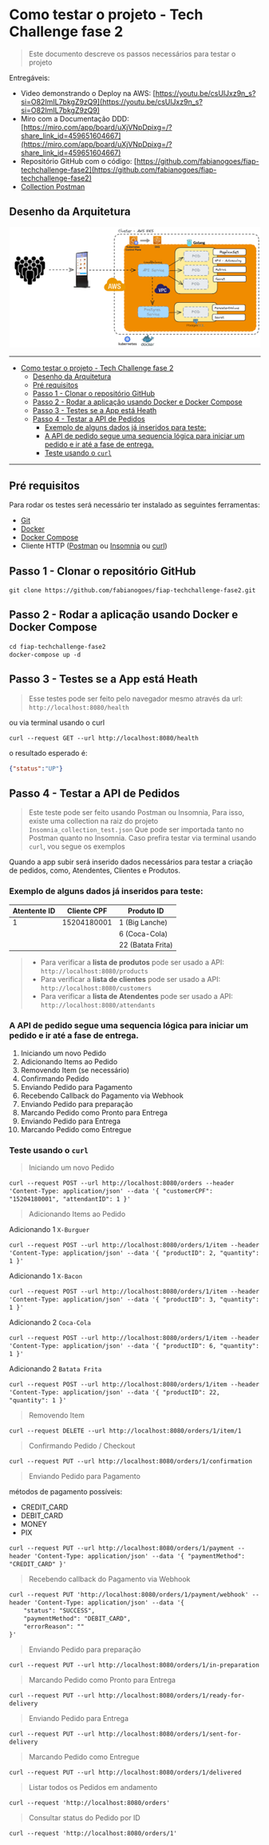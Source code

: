 # Como testar o projeto - Tech Challenge fase 2

> Este documento descreve os passos necessários para testar o projeto 

Entregáveis:

- Video demonstrando o Deploy na AWS: [https://youtu.be/csUlJxz9n_s?si=O82ImIL7bkgZ9zQ9](https://youtu.be/csUlJxz9n_s?si=O82ImIL7bkgZ9zQ9)
- Miro com a Documentação DDD: [https://miro.com/app/board/uXjVNpDpixg=/?share_link_id=459651604667](https://miro.com/app/board/uXjVNpDpixg=/?share_link_id=459651604667)
- Repositório GitHub com o código: [https://github.com/fabianogoes/fiap-techchallenge-fase2](https://github.com/fabianogoes/fiap-techchallenge-fase2)
- [Collection Postman](https://github.com/fabianogoes/fiap-techchallenge-fase2/blob/4f240864f2b07fce43711821b8bc9c69a352231f/__utils__/FIAP-GoFood.postman_collection.json)


## Desenho da Arquitetura

![Arquitetura](./DesenhoArquitetura.png)

---

- [Como testar o projeto - Tech Challenge fase 2](#como-testar-o-projeto---tech-challenge-fase-2)
  - [Desenho da Arquitetura](#desenho-da-arquitetura)
  - [Pré requisitos](#pré-requisitos)
  - [Passo 1 - Clonar o repositório GitHub](#passo-1---clonar-o-repositório-github)
  - [Passo 2 - Rodar a aplicação usando Docker e Docker Compose](#passo-2---rodar-a-aplicação-usando-docker-e-docker-compose)
  - [Passo 3 - Testes se a App está Heath](#passo-3---testes-se-a-app-está-heath)
  - [Passo 4 - Testar a API de Pedidos](#passo-4---testar-a-api-de-pedidos)
    - [Exemplo de alguns dados já inseridos para teste:](#exemplo-de-alguns-dados-já-inseridos-para-teste)
    - [A API de pedido segue uma sequencia lógica para iniciar um  pedido e ir até a fase de entrega.](#a-api-de-pedido-segue-uma-sequencia-lógica-para-iniciar-um--pedido-e-ir-até-a-fase-de-entrega)
    - [Teste usando o `curl`](#teste-usando-o-curl)

---

## Pré requisitos

Para rodar os testes será necessário ter instalado as seguintes ferramentas:

- [Git](https://git-scm.com/downloads)
- [Docker](https://docs.docker.com/engine/install/)
- [Docker Compose](https://docs.docker.com/compose/install/linux/)
- Cliente HTTP ([Postman](https://www.postman.com/downloads/) ou [Insomnia](https://insomnia.rest/download) ou [curl](https://curl.se/docs/manpage.html))

## Passo 1 - Clonar o repositório GitHub

```shell
git clone https://github.com/fabianogoes/fiap-techchallenge-fase2.git
```

## Passo 2 - Rodar a aplicação usando Docker e Docker Compose

```shell
cd fiap-techchallenge-fase2
docker-compose up -d
```

## Passo 3 - Testes se a App está Heath

> Esse testes pode ser feito pelo navegador mesmo através da url: `http://localhost:8080/health`

ou via terminal usando o curl

```shell
curl --request GET --url http://localhost:8080/health
```

o resultado esperado é:
```json
{"status":"UP"}
```

## Passo 4 - Testar a API de Pedidos

> Este teste pode ser feito usando Postman ou Insomnia, 
> Para isso, existe uma collection na raiz do projeto `Insomnia_collection_test.json` 
> Que pode ser importada tanto no Postman quanto no Insomnia. 
> Caso prefira testar via terminal usando `curl`, vou segue os exemplos  
  
Quando a app subir será inserido dados necessários para testar a criação de pedidos, como, Atendentes, Clientes e Produtos.

### Exemplo de alguns dados já inseridos para teste: 

| Atentente ID  | Cliente CPF | Produto ID        |
|---------------|-------------|-------------------|
| 1             | 15204180001 | 1 (Big Lanche)    |
|               |             | 6 (Coca-Cola)     |
|               |             | 22 (Batata Frita) |

 > - Para verificar a **lista de produtos** pode ser usado a API: `http://localhost:8080/products`
> - Para verificar a **lista de clientes** pode ser usado a API: `http://localhost:8080/customers`
> - Para verificar a **lista de Atendentes** pode ser usado a API: `http://localhost:8080/attendants`


### A API de pedido segue uma sequencia lógica para iniciar um  pedido e ir até a fase de entrega.  

1. Iniciando um novo Pedido
2. Adicionando Items ao Pedido
3. Removendo Item (se necessário) 
4. Confirmando Pedido
5. Enviando Pedido para Pagamento
6. Recebendo Callback do Pagamento via Webhook
7. Enviando Pedido para preparação
8. Marcando Pedido como Pronto para Entrega
9. Enviando Pedido para Entrega
10. Marcando Pedido como Entregue

### Teste usando o `curl`

> Iniciando um novo Pedido

```shell
curl --request POST --url http://localhost:8080/orders --header 'Content-Type: application/json' --data '{ "customerCPF": "15204180001", "attendantID": 1 }'
```

> Adicionando Items ao Pedido

Adicionando 1 `X-Burguer`

```shell
curl --request POST --url http://localhost:8080/orders/1/item --header 'Content-Type: application/json' --data '{ "productID": 2, "quantity": 1 }'
```

Adicionando 1 `X-Bacon`

```shell
curl --request POST --url http://localhost:8080/orders/1/item --header 'Content-Type: application/json' --data '{ "productID": 3, "quantity": 1 }'
```

Adicionando 2 `Coca-Cola`

```shell
curl --request POST --url http://localhost:8080/orders/1/item --header 'Content-Type: application/json' --data '{ "productID": 6, "quantity": 1 }'
```

Adicionando 2 `Batata Frita`

```shell
curl --request POST --url http://localhost:8080/orders/1/item --header 'Content-Type: application/json' --data '{ "productID": 22, "quantity": 1 }'
```

> Removendo Item

```shell
curl --request DELETE --url http://localhost:8080/orders/1/item/1
```

> Confirmando Pedido / Checkout

```shell
curl --request PUT --url http://localhost:8080/orders/1/confirmation
```

> Enviando Pedido para Pagamento

métodos de pagamento possíveis:

- CREDIT_CARD
- DEBIT_CARD
- MONEY
- PIX

```shell
curl --request PUT --url http://localhost:8080/orders/1/payment --header 'Content-Type: application/json' --data '{ "paymentMethod": "CREDIT_CARD" }'
```

> Recebendo callback do Pagamento via Webhook

```shell
curl --request PUT 'http://localhost:8080/orders/1/payment/webhook' --header 'Content-Type: application/json' --data '{
    "status": "SUCCESS",
    "paymentMethod": "DEBIT_CARD",
    "errorReason": ""
}'
```

> Enviando Pedido para preparação

```shell
curl --request PUT --url http://localhost:8080/orders/1/in-preparation 
```

> Marcando Pedido como Pronto para Entrega

```shell
curl --request PUT --url http://localhost:8080/orders/1/ready-for-delivery
```

> Enviando Pedido para Entrega

```shell
curl --request PUT --url http://localhost:8080/orders/1/sent-for-delivery 
```

> Marcando Pedido como Entregue

```shell
curl --request PUT --url http://localhost:8080/orders/1/delivered 
```

> Listar todos os Pedidos em andamento

```shell
curl --request 'http://localhost:8080/orders' 
```

> Consultar status do Pedido por ID

```shell
curl --request 'http://localhost:8080/orders/1'
```